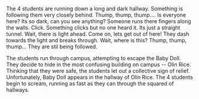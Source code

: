 The 4 students are running down a long and dark hallway.
Something is following them very closely behind.
Thump, thump, thump....
Is everyone here?
Its so dark, can you see anything?
Someone runs there fingers along the walls.
Click. Something clicks but no one heard it.
Its just a straight tunnel.
Wait, there is light ahead. 
Come on, lets get out of here!
They dash towards the light and breaks through.
Wait, where is this?
Thump, thump, thump...
They are stil being followed. 

The students run through campus, attempting to escape the Baby Doll. 
They decide to hide in the most confusing building on campus -- Olin Rice. 
Thinking that they were safe, the students let out a collective sign of relief. 
Unfortunately, Baby Doll appears in the hallway of Olin Rice. 
The 4 students begin to scream, running as fast as they can through the squared of hallways. 